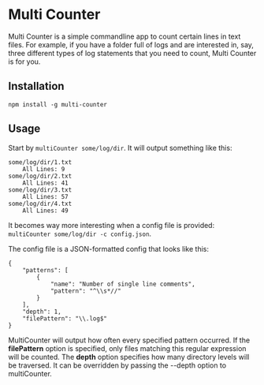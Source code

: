 # Multi Counter
Multi Counter is a simple commandline app to count certain lines in text files. For example, if you have a folder full of logs and are interested in, say, three different types of log statements that you need to count, Multi Counter is for you. 

## Installation 
    npm install -g multi-counter

## Usage
Start by `multiCounter some/log/dir`. It will output something like this: 
```
some/log/dir/1.txt
    All Lines: 9
some/log/dir/2.txt
    All Lines: 41
some/log/dir/3.txt
    All Lines: 57
some/log/dir/4.txt
    All Lines: 49
```

It becomes way more interesting when a config file is provided: `multiCounter some/log/dir -c config.json`. 

The config file is a JSON-formatted config that looks like this: 
```
{
    "patterns": [
        {
            "name": "Number of single line comments",
            "pattern": "^\\s*//"
        }
    ], 
    "depth": 1,
    "filePattern": "\\.log$"
}
```

MultiCounter will output how often every specified pattern occurred. If the **filePattern** option is specified, only files matching this regular expression will be counted. The __depth__ option specifies how many directory levels will be traversed. It can be overridden by passing the --depth option to multiCounter. 

